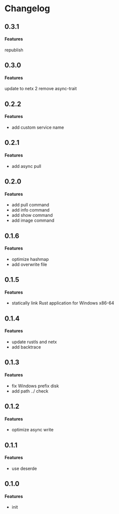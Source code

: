 # Changelog

## 0.3.1
#### Features
republish

## 0.3.0
#### Features
update to netx 2
remove async-trait

## 0.2.2
#### Features
* add custom service name

## 0.2.1
#### Features
* add async pull

## 0.2.0
#### Features
* add pull command
* add info command
* add show command
* add image command
 
## 0.1.6
#### Features
* optimize hashmap
* add overwrite file


## 0.1.5
#### Features
* statically link Rust application for Windows x86-64

## 0.1.4
#### Features
* update rustls and netx
* add backtrace

## 0.1.3
#### Features
* fix Windows prefix disk
* add path ../ check


## 0.1.2
#### Features
* optimize async write

## 0.1.1
#### Features
* use deserde

## 0.1.0
#### Features
* init
